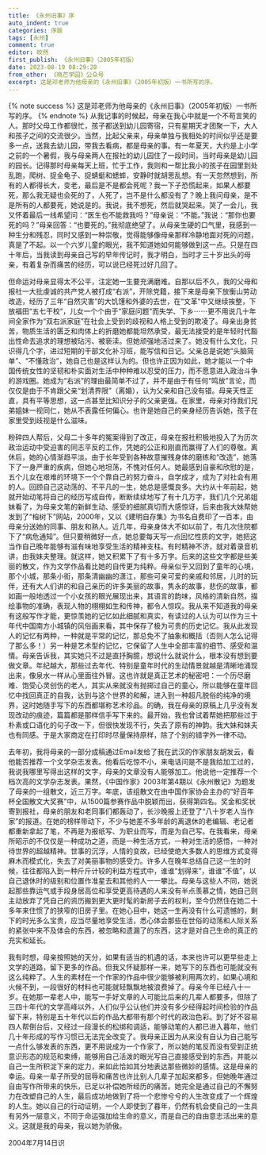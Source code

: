 ```yaml
---
title: 《永州旧事》序
auto_indent: true
categories: 序跋
tags: [永州]
comment: true
editor: 皎然
first_publish: 《永州旧事》（2005年初版）
date: 2023-08-19 08:29:28
from_other: 《晓芒学园》公众号
excerpt: 这是邓老师为他母亲的《永州旧事》（2005年初版）一书所写的序。
---
```

{% note success %}
这是邓老师为他母亲的《永州旧事》（2005年初版）一书所写的序。
{% endnote %}
从我记事的时候起，母亲在我心中就是一个不苟言笑的人。那时父母工作都很忙，孩子都送到幼儿园寄宿，只有星期天才团聚一下，大人和孩子之间的交流很少。当然，比起父亲来，母亲单独与我相处的时间似乎还是要多一点，送我去幼儿园，带我去看病，都是母亲的事。有一年夏天，大约是上小学之前的一个暑假，我与母亲两人在报社的幼儿园住了一段时间，当时母亲是幼儿园的园长。记得那时母亲每天上班，忙于工作，我则和一帮比我小的孩子在园里到处乱跑，爬树、捉金龟子、捉蜻蜓和蟋蟀，安静时就胡思乱想。有一天忽然想到，所有的人都得长大，变老，最后是不是都会死呢？我一下子恐慌起来，如果人都要死，那么我无疑也会死的了，人死了，岂不是什么都没有了？晚上我问母亲，是不是所有的人都要死，她说是的。我说，我不想死，然后就哭起来。哭了一会儿，我又怀着最后一线希望问：“医生也不能救我吗？”母亲说：“不能。”我说：“那你也要死的吗？”母亲回答：“也要死的。”我彻底绝望了。从母亲生硬的口气里，我感到一种生分和残忍，同时又感到一种崇敬，觉得能够像母亲那样冷静地面对死的问题，真是了不起。以一个六岁儿童的眼光，我不知道她如何能够做到这一点。只是在四十年后，当我读到母亲自己写的早年传记时，我才明白，当时才三十岁出头的母亲，有着复杂而痛苦的经历，可以说已经死过好几回了。

但命运对母亲显得太不公平，注定她一生要充满磨难。自那以后不久，我的父母和报社一大批虔诚的共产党人被打成“右派”，开除党籍，接下来是母亲下放衡山劳动改造，经历了三年“自然灾害”的大饥馑和外婆的去世，在“文革”中又继续挨整，下放福田“五七干校”，儿女一个个由于“家庭问题”而失学、下乡⋯⋯更不用说几十年间全家作为“双右派家庭”在社会上受到的歧视和人格上受到的欺凌了。母亲出身贫苦，物质生活的匮乏和肉体上的折磨她都能坦然承受，最无法接受的是年轻时代豁出性命去追求的理想被玷污、被亵渎。但她顽强地活过来了。她没有什么文化，只识得几个字，进过短期的干部文化补习班，能写信和日记。父亲总是说她“头脑简单”、“不懂政治”，她自己也是这样认为的。但也许正因为如此，她才能以一个中国传统女性的坚韧和朴实面对生活中种种难以忍受的压力，而不愿意进入政治斗争的游戏圈。她成为“右派”的理由最简单不过了，并不是由于有任何“鸣放”言论，而仅仅是由于不肯跟父亲“划清界限”（离婚），认为父亲和自己没有错。母亲天性正直，具有平等思想，这一点甚至比知识分子的父亲更强。在家里，母亲对待我们兄弟姐妹一视同仁，她从不表露任何偏心。也许是她自己的亲身经历告诉她，孩子在家里受到歧视是什么滋味。

粉碎四人帮后，父母二十多年的冤案得到了改正，母亲在报社积极地投入了为历次政治运动中受迫害的同志平反的工作，凭她的公正和刚直而赢得了人们的尊敬。离休后，她的心情渐趋平淡。由于长年受到各种故意摧残身体的磨练和“改造”，她落下了一身严重的疾病，但她心地坦荡，不愧对任何人。她最感到自豪和欣慰的是，五个儿女在艰难的环境下一个个靠自己的努力奋斗，自学成才，成为了对社会有用的人。回顾自己这动荡的、不平凡的一生，她总是感慨良多。大约从十年前起，她就开始动笔将自己的经历写成自传，断断续续地写了有十几万字，我们几个兄弟姐妹看了，为母亲文笔的新鲜生动、感受的细腻真切而大感惊讶，后来由我大妹帮她发到了“榕树下”网站，2000年，又以《建明自存集》为书名自费印了一百本，由母亲分送她的同事、朋友和熟人。近几年，母亲身体大不如以前了，有几次住院都下了“病危通知”。但只要稍微好一点，她总要每天写一点回忆性质的文字，她把这当作自己晚年能够有滋有味地享受生活的精神支柱。有时精神不济，就对着录音机讲，由我妹夫整理。就这样，她又积累下了有十多万字。后来的这些文字都是些美丽的散文，作为文学作品看比她的自传更为纯粹。母亲似乎又回到了童年的心境，那个小城，那条小街，那条清幽幽的潇江，那些可亲可爱的亲戚和邻居，儿时的玩伴，还有大人们讲的和自己亲历的许多美丽的故事，隽永的故事，悲伤的故事，都如画一般地透过一个小女孩的眼光展现出来，其语言的韵味，风格的清新自然，描绘事物的准确，表现人物的栩栩如生和传神，都令人惊叹。我从来不知道我的母亲有这般写作才能，更惊羡她的记忆如此细腻和真实，有读过的人认为可以作为三十年代中国南方小城镇的风俗画来看，其中保存了极为可贵的历史记忆。我从此发现人的记忆有两种，一种就是平常的记忆，那总免不了抽象和概括（否则人怎么记得了那么多！）另一种是艺术型的记忆，它保留了人生中全部丰富的细节、感受和温情。母亲告诉我，其实她只不过是直抒胸臆，想说什么就说什么，根本没有想到要做文章。年纪越大，那些过去年代、特别是童年时代的生动情景就越是清晰地涌现出来，像泉水一样从心里面往外冒。这也许就是真正艺术的秘密吧：一个历尽磨难、饱受心灵创伤的老人，其实从来就没有抛掷过自己的童心，所以能够在童年回忆中找回真正的自我，达到与这个世界的和解，进入到一种超凡脱俗的纯净的境界，这时她随手写下的东西都堪称艺术珍品。的确，我在母亲的原稿上几乎没有发现改动的痕迹，篇篇都是那样信手写下来的。最开始，我也曾试着帮她把那些过于朴素或口语化的句子改一下，但很快发现不行，失去了原有的神韵。我大妹和妹夫也有同感。于是大家商定在打印时尽量保持原样，除了个别的错字外一律不动。

去年初，我将母亲的一部分成稿通过Email发给了我在武汉的作家朋友胡发云，看他能否推荐一个文学杂志发表。他看后吃惊不小，来电话问是不是我给加工过的，我说我哪里写得出这样的文字，母亲的文章没有人能够加工。他说他一定推荐一个档次高的文学杂志发表。果然，《中国作家》2003年第4期以《永州散记》为题发了母亲的一组散文，近三万字。年底，该组散文在由中国作家协会主办的“好百年杯全国散文大奖赛”中，从1500篇参赛作品中脱颖而出，获得第四名。奖金和奖状寄到报社，母亲的朋友和老同事们都轰动了，长沙晚报上还登了“八十岁老人当作家”的报道。在她的榜样带动下，不少与她差不多年龄的离退休的老编辑、老记者都重新拿起了笔，不再是为报纸写、为职业而写，而是为自己写。在我看来，母亲所昭示的不仅仅是一种成功之道，而是一种生活方式，一种对生活的感悟，一种对待世界的超越精神。世事的沉浮，人情的变故，已经使绝大多数人的思维方式变得麻木而模式化，失去了对美丽事物的感受力。许多人在晚年总结自己这一生的时候，往往都陷入到一种斤斤计较的利益方程式中，谁谁“划得来”，谁谁“不值”，以自己退休时的级别和位置作准星去和其他的人一一攀比。母亲与这些人不同，她说起那些靠运气或手段身居高位和享受更高待遇的人来没有半点羡慕之情，她自己则主动放弃了凭自己的资历搬到更大更时髦的新房子去的权利，至今仍然住在她二十多年来住惯了的狭窄的旧房子里。在她心目中，她这一生再没有什么可遗憾的，剩下的时光多么宝贵，应当尽量地享受生活，悉心体会那些在世俗的动荡和人际关系的紧张中来不及体会的东西，被忽略和遗漏了的东西，这才是对自己生命的真正的充实和延长。

我有时想，母亲按照她的天分，如果有适当的机遇的话，本来也许可以更早些走上文学的道路，留下更多的作品。但我又怀疑那样一来，她写下的东西也可能就没有这么纯粹了。人生的素材在一个作家的作品中很少能够被利用两次的，如果心境和火候不到，一段很好的材料也可能就轻飘飘地被浪费掉了。母亲今年已经八十一岁。在她那一辈老人中，能写一手好文章的人可能比后来的几辈人都要多，但除了三四十年代的文学高峰以外，人们似乎公认他们并没有多少经得起时间检验的作品留下来，特别是五十年代以后的作品大都带有那个时代的政治色彩。到了好不容易四人帮倒台后，又经过一段漫长的松绑和调适，能够动笔的人都已进入暮年，他们几十年形成的写作习惯已无法完全改变了。我母亲正因为从来没有自认为自己能写一点什么够发表的东西，更不用说成为一个作家了，所以她的笔反而没有受到正统意识形态的规范和束缚，能够用自己活泼的眼光写自己直接感受到的东西，并能以自己一生所积淀下来的定力，来如此恰如其分地表达那些微妙的感情。这是母亲的幸运。母亲一辈子所受的屈辱和痛苦也许比别人几辈子加起来都多，但她晚年通过自由写作所带来的快乐，已足以补偿她所经历的痛苦。她完全是通过自己的不懈努力在改塑自己的人生，最后成功地做到了将一个悲惨兮兮的人生改变成了一个辉煌的人生。她以自己的行动证明，一个人即使到了暮年，仍然有机会使自己的一生具有另外一层意义，不同于命运强加给生命的意义，而是自己的自由意志活出来的意义。这就是我的母亲，我以她为骄傲。

2004年7月14日识
